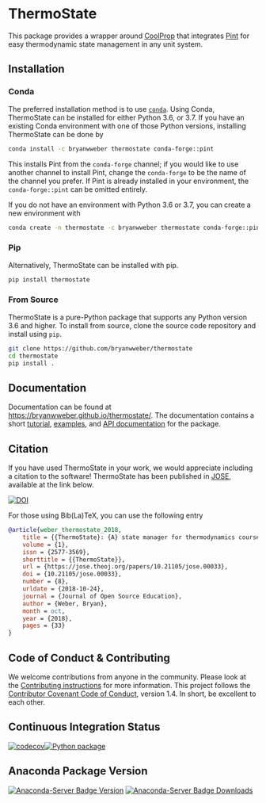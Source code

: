 # ThermoState

This package provides a wrapper around [CoolProp](https://github.com/CoolProp/CoolProp) that integrates [Pint](https://pint.readthedocs.io) for easy thermodynamic state management in any unit system.

## Installation

### Conda

The preferred installation method is to use [`conda`](https://anaconda.com/download). Using Conda, ThermoState can be installed for either Python 3.6, or 3.7\. If you have an existing Conda environment with one of those Python versions, installing ThermoState can be done by

```bash
conda install -c bryanwweber thermostate conda-forge::pint
```

This installs Pint from the `conda-forge` channel; if you would like to use another channel to install Pint, change the `conda-forge` to be the name of the channel you prefer. If Pint is already installed in your environment, the `conda-forge::pint` can be omitted entirely.

If you do not have an environment with Python 3.6 or 3.7, you can create a new environment with

```bash
conda create -n thermostate -c bryanwweber thermostate conda-forge::pint
```

### Pip

Alternatively, ThermoState can be installed with pip.

```bash
pip install thermostate
```

### From Source

ThermoState is a pure-Python package that supports any Python version 3.6 and higher. To install from source, clone the source code repository and install using `pip`.

```bash
git clone https://github.com/bryanwweber/thermostate
cd thermostate
pip install .
```

## Documentation

Documentation can be found at <https://bryanwweber.github.io/thermostate/>. The documentation contains a short [tutorial](https://bryanwweber.github.io/thermostate/Tutorial.html), [examples](https://bryanwweber.github.io/thermostate/examples.html), and [API documentation](https://bryanwweber.github.io/thermostate/thermostate.html) for the package.

## Citation

If you have used ThermoState in your work, we would appreciate including a citation to the software! ThermoState has been published in [JOSE](https://jose.theoj.org/), available at the link below.

[![DOI](https://jose.theoj.org/papers/10.21105/jose.00033/status.svg)](https://doi.org/10.21105/jose.00033)

For those using Bib(La)TeX, you can use the following entry

```bibtex
@article{weber_thermostate_2018,
    title = {{ThermoState}: {A} state manager for thermodynamics courses},
    volume = {1},
    issn = {2577-3569},
    shorttitle = {{ThermoState}},
    url = {https://jose.theoj.org/papers/10.21105/jose.00033},
    doi = {10.21105/jose.00033},
    number = {8},
    urldate = {2018-10-24},
    journal = {Journal of Open Source Education},
    author = {Weber, Bryan},
    month = oct,
    year = {2018},
    pages = {33}
}
```

## Code of Conduct & Contributing

We welcome contributions from anyone in the community. Please look at the [Contributing instructions](https://github.com/bryanwweber/thermostate/blob/master/CONTRIBUTING.md) for more information. This project follows the [Contributor Covenant Code of Conduct](https://github.com/bryanwweber/thermostate/blob/master/CODE_OF_CONDUCT.md), version 1.4\. In short, be excellent to each other.

## Continuous Integration Status

[![codecov](https://codecov.io/gh/bryanwweber/thermostate/branch/master/graph/badge.svg)](https://codecov.io/gh/bryanwweber/thermostate)[![Python package](https://github.com/bryanwweber/thermostate/workflows/Python%20package/badge.svg)](https://github.com/bryanwweber/thermostate/actions?query=workflow%3A%22Python+package%22)

## Anaconda Package Version

[![Anaconda-Server Badge Version](https://anaconda.org/bryanwweber/thermostate/badges/version.svg)](https://anaconda.org/bryanwweber/thermostate) [![Anaconda-Server Badge Downloads](https://anaconda.org/bryanwweber/thermostate/badges/downloads.svg)](https://anaconda.org/bryanwweber/thermostate)
